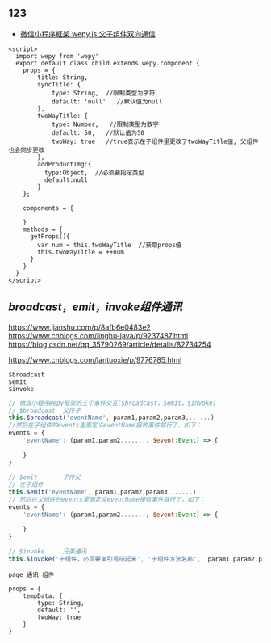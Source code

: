## 123

-   [微信小程序框架 wepy.js 父子组件双向通信](https://blog.csdn.net/kingov/article/details/78457062)

```es6
<script>
  import wepy from 'wepy'
  export default class child extends wepy.component {
    props = {
        title: String,
        syncTitle: {
            type: String,  //限制类型为字符
            default: 'null'   //默认值为null
        },
        twoWayTitle: {
            type: Number,   //限制类型为数字
            default: 50,   //默认值为50
            twoWay: true   //true表示在子组件里更改了twoWayTitle值, 父组件也会同步更改
        },
        addProductImg:{
          type:Object,  //必须要指定类型
          default:null
        }
    };

    components = {

    }
    methods = {
      getProps(){
        var num = this.twoWayTitle  //获取props值
        this.twoWayTitle = ++num
      }
    }
  }
</script>
```

## $broadcast，emit，invoke  组件通讯$

https://www.jianshu.com/p/8afb6e0483e2
https://www.cnblogs.com/linghu-java/p/9237487.html
https://blog.csdn.net/qq_35790269/article/details/82734254

https://www.cnblogs.com/lantuoxie/p/9776785.html

```
$broadcast
$emit
$invoke
```

```js
// 微信小程序Wepy框架的三个事件交互($broadcast，$emit，$invoke)
// $broadcast  父传子
this.$broadcast('eventName', param1,param2,param3,......)
//然后在子组件的events里面定义eventName接收事件就行了，如下：
events = {
    'eventName': (param1,param2......., $event:Event) => {

    }
}

// $emit       子传父
// 在子组件
this.$emit('eventName', param1,param2,param3,......)
// 然后在父组件的events里面定义eventName接收事件就行了，如下：
events = {
    'eventName': (param1,param2......., $event:Event) => {

    }
}

// $invoke     兄弟通讯
this.$invoke('子组件，必须要单引号括起来', '子组件方法名称',  param1,param2,param3.......);
```

```
page 通讯 组件

props = {
    tempData: {
        type: String,
        default: '',
        twoWay: true
    }
}
```
